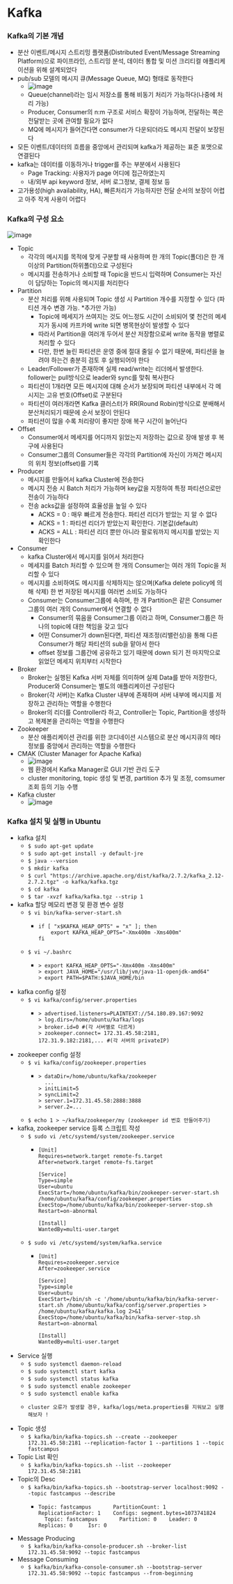 # Kafka

### Kafka의 기본 개념
- 분산 이벤트/메시지 스트리밍 플랫폼(Distributed Event/Message Streaming Platform)으로 파이프라인, 스트리밍 분석, 데이터 통합 및 미션 크리티컬 애플리케이션을 위해 설계되었다
- pub/sub 모델의 메시지 큐(Message Queue, MQ) 형태로 동작한다
  - ![image](https://github.com/kimho1wq/TIL/assets/15611500/a127d79d-0064-4d56-8485-391c81ded18f)
  - Queue(channel)라는 임시 저장소를 통해 비동기 처리가 가능하다(나중에 처리 가능)
  - Producer, Consumer의 n:m 구조로 서비스 확장이 가능하며, 전달하는 쪽은 전달받는 곳에 관여할 필요가 없다
  - MQ에 메시지가 들어간다면 consumer가 다운되더라도 메시지 전달이 보장된다
- 모든 이벤트/데이터의 흐름을 중앙에서 관리되며 kafka가 제공하는 표준 포맷으로 연결된다
- kafka는 데이터를 이동하거나 trigger를 주는 부분에서 사용된다
  - Page Tracking: 사용자가 page 어디에 접근하였는지
  - 내/외부 api keyword 정보, 서버 로그정보, 결제 정보 등
- 고가용성(high availability, HA), 빠른처리가 가능하지만 전달 순서의 보장이 어렵고 아주 작게 사용이 어렵다


### Kafka의 구성 요소
![image](https://github.com/kimho1wq/TIL/assets/15611500/6d7a06c3-940b-4809-a6dc-078e6439c4d6)
- Topic
  - 각각의 메시지를 목적에 맞게 구분할 때 사용하며 한 개의 Topic(폴더)은 한 개 이상의 Partition(하위폴더)으로 구성된다
  - 메시지를 전송하거나 소비할 때 Topic을 반드시 입력하며 Consumer는 자신이 담당하는 Topic의 메시지를 처리한다
- Partition
  - 분산 처리를 위해 사용되며 Topic 생성 시 Partition 개수를 지정할 수 있다 (파티션 개수 변경 가능. *추가만 가능)
    - Topic에 메세지가 쓰여지는 것도 어느정도 시간이 소비되어 몇 천건의 메세지가 동시에 카프카에 write 되면 병목현상이 발생할 수 있다
    - 따라서 Partition을 여러개 두어서 분산 저장함으로써 write 동작을 병렬로 처리할 수 있다
    - 다만, 한번 늘린 파티션은 운영 중에 절대 줄일 수 없기 때문에, 파티션을 늘려야 하는건 충분히 검토 후 실행되어야 한다
  - Leader/Follower가 존재하며 실제 read/write는 리더에서 발생한다. follower는 pull방식으로 leader와 sync를 맞춰 복사한다
  - 파티션이 1개라면 모든 메시지에 대해 순서가 보장되며 파티션 내부에서 각 메시지는 고유 번호(Offset)로 구분된다
  - 파티션이 여러개라면 Kafka 클러스터가 RR(Round Robin)방식으로 분배해서 분산처리되기 때문에 순서 보장이 안된다
  - 파티션이 많을 수록 처리량이 좋지만 장애 복구 시간이 늘어난다
- Offset
  - Consumer에서 메세지를 어디까지 읽었는지 저장하는 값으로 장애 발생 후 복구에 사용된다
  - Consumer그룹의 Consumer들은 각각의 Partition에 자신이 가져간 메시지의 위치 정보(offset)를 기록
- Producer
  - 메시지를 만들어서 kafka Cluster에 전송한다
  - 메시지 전송 시 Batch 처리가 가능하며 key값을 지정하여 특정 파티션으로만 전송이 가능하다
  - 전송 acks값을 설정하여 효율성을 높일 수 있다
    - ACKS = 0 : 매우 빠르게 전송한다. 파티션 리더가 받았는 지 알 수 없다
    - ACKS = 1 : 파티션 리더가 받았는지 확인한다. 기본값(default)
    - ACKS = ALL : 파티션 리더 뿐만 아니라 팔로워까지 메시지를 받았는 지 확인한다
- Consumer
  - kafka Cluster에서 메시지를 읽어서 처리한다
  - 메세지를 Batch 처리할 수 있으며 한 개의 Consumer는 여러 개의 Topic을 처리할 수 있다
  - 메시지를 소비하여도 메시지를 삭제하지는 않으며(Kafka delete policy에 의해 삭제) 한 번 저장된 메시지를 여러번 소비도 가능하다
  - Consumer는 Consumer그룹에 속하며, 한 개 Partition은 같은 Consumer그룹의 여러 개의 Consumer에서 연결할 수 없다
    - Consumer의 묶음을 Consumer그룹 이라고 하며, Consumer그룹은 하나의 topic에 대한 책임을 갖고 있다
    - 어떤 Consumer가 down된다면, 파티션 재조정(리밸런싱)을 통해 다른 Consumer가 해당 파티션의 sub을 맡아서 한다
    - offset 정보를 그룹간에 공유하고 있기 때문에 down 되기 전 마지막으로 읽었던 메세지 위치부터 시작한다
- Broker
  - Broker는 실행된 Kafka 서버 자체를 의미하며 실제 Data를 받아 저장한다, Producer와 Consumer는 별도의 애플리케이션 구성된다
  - Broker(각 서버)는 Kafka Cluster 내부에 존재하며 서버 내부에 메시지를 저장하고 관리하는 역할을 수행한다
  - Broker의 리더를 Controller라 하고, Controller는 Topic, Partition을 생성하고 복제본을 관리하는 역할을 수행한다 
- Zookeeper
  - 분산 애플리케이션 관리를 위한 코디네이션 시스템으로 분산 메시지큐의 메타 정보를 중앙에서 관리하는 역할을 수행한다
- CMAK (Cluster Manager for Apache Kafka)
  - ![image](https://github.com/kimho1wq/TIL/assets/15611500/b56d403f-d5e7-4472-99d6-aa688128fba3)
  - 웹 환경에서 Kafka Manager로 GUI 기반 관리 도구
  - cluster monitoring, topic 생성 및 변경, partition 추가 및 조정, comsumer 조회 등의 기능 수행
- Kafka cluster
  - ![image](https://github.com/kimho1wq/TIL/assets/15611500/6e82d51f-23e8-40ce-a14c-db4fe4476ab4)


### Kafka 설치 및 실행 in Ubuntu
- kafka 설치
  - ```$ sudo apt-get update```
  - ```$ sudo apt-get install -y default-jre```
  - ```$ java --version```
  - ```$ mkdir kafka```
  - ```$ curl "https://archive.apache.org/dist/kafka/2.7.2/kafka_2.12-2.7.2.tgz" -o kafka/kafka.tgz```
  - ```$ cd kafka```
  - ```$ tar -xvzf kafka/kafka.tgz --strip 1```
- kafka 할당 메모리 변경 및 환경 변수 설정
  - ```$ vi bin/kafka-server-start.sh```
    - ```
      if [ "x$KAFKA_HEAP_OPTS" = "x" ]; then
          export KAFKA_HEAP_OPTS="-Xmx400m -Xms400m"
      fi
      ```
  - ```$ vi ~/.bashrc```
    - ```
      > export KAFKA_HEAP_OPTS="-Xmx400m -Xms400m"
      > export JAVA_HOME="/usr/lib/jvm/java-11-openjdk-amd64"
      > export PATH=$PATH:$JAVA_HOME/bin
      ```
- kafka config 설정
  - ```$ vi kafka/config/server.properties```
    - ```
      > advertised.listeners=PLAINTEXT://54.180.89.167:9092
      > log.dirs=/home/ubuntu/kafka/logs
      > broker.id=0 #(각 서버별로 다르게)
      > zookeeper.connect= 172.31.45.58:2181, 172.31.9.182:2181,... #(각 서버의 privateIP)
      ```
- zookeeper config 설정
  - ```$ vi kafka/config/zookeeper.properties```
    - ```
      > dataDir=/home/ubuntu/kafka/zookeeper
        ...
      > initLimit=5
      > syncLimit=2
      > server.1=172.31.45.58:2888:3888
      > server.2=...
      ```
  - ```$ echo 1 > ~/kafka/zookeeper/my (zookeeper id 번호 만들어주기)```
- kafka, zookeeper service 등록 스크립트 작성
  - ```$ sudo vi /etc/systemd/system/zookeeper.service```
    - ```
      [Unit]
      Requires=network.target remote-fs.target
      After=network.target remote-fs.target

      [Service]
      Type=simple
      User=ubuntu
      ExecStart=/home/ubuntu/kafka/bin/zookeeper-server-start.sh /home/ubuntu/kafka/config/zookeeper.properties
      ExecStop=/home/ubuntu/kafka/bin/zookeeper-server-stop.sh
      Restart=on-abnormal

      [Install]
      WantedBy=multi-user.target
      ```
  - ```$ sudo vi /etc/systemd/system/kafka.service```
    - ```
      [Unit]
      Requires=zookeeper.service
      After=zookeeper.service

      [Service]
      Type=simple
      User=ubuntu
      ExecStart=/bin/sh -c '/home/ubuntu/kafka/bin/kafka-server-start.sh /home/ubuntu/kafka/config/server.properties > /home/ubuntu/kafka/kafka.log 2>&1'
      ExecStop=/home/ubuntu/kafka/bin/kafka-server-stop.sh
      Restart=on-abnormal

      [Install]
      WantedBy=multi-user.target
      ```
- Service 실행
  - ```$ sudo systemctl daemon-reload```
  - ```$ sudo systemctl start kafka```
  - ```$ sudo systemctl status kafka```
  - ```$ sudo systemctl enable zookeeper```
  - ```$ sudo systemctl enable kafka```
  - ```
    cluster 오류가 발생할 경우, kafka/logs/meta.properties를 지워보고 실행해보자 !
    ```
- Topic 생성
  - ```$ kafka/bin/kafka-topics.sh --create --zookeeper 172.31.45.58:2181 --replication-factor 1 --partitions 1 --topic fastcampus```
- Topic List 확인
  - ```$ kafka/bin/kafka-topics.sh --list --zookeeper 172.31.45.58:2181```
- Topic의 Desc
  - ```$ kafka/bin/kafka-topics.sh --bootstrap-server localhost:9092 --topic fastcampus --describe```
    - ```
      Topic: fastcampus       PartitionCount: 1       ReplicationFactor: 1    Configs: segment.bytes=1073741824
        Topic: fastcampus       Partition: 0    Leader: 0       Replicas: 0     Isr: 0
      ```
- Message Producing
  - ```$ kafka/bin/kafka-console-producer.sh --broker-list 172.31.45.58:9092 --topic fastcampus```
- Message Consuming
  - ```$ kafka/bin/kafka-console-consumer.sh --bootstrap-server 172.31.45.58:9092 --topic fastcampus --from-beginning```
























